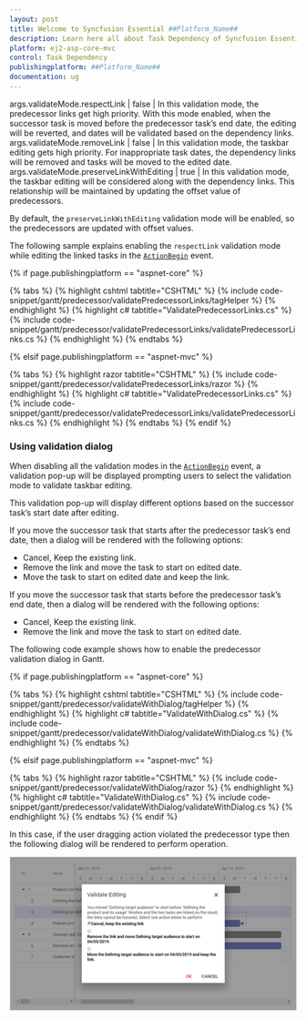 ```yaml
---
layout: post
title: Welcome to Syncfusion Essential ##Platform_Name##
description: Learn here all about Task Dependency of Syncfusion Essential ##Platform_Name## widgets based on HTML5 and jQuery.
platform: ej2-asp-core-mvc
control: Task Dependency
publishingplatform: ##Platform_Name##
documentation: ug
---
```


args.validateMode.respectLink | false | In this validation mode, the predecessor links get high priority. With this mode enabled, when the successor task is moved before the predecessor task’s end date, the editing will be reverted, and dates will be validated based on the dependency links.
args.validateMode.removeLink | false | In this validation mode, the taskbar editing gets high priority. For inappropriate task dates, the dependency links will be removed and tasks will be moved to the edited date.
args.validateMode.preserveLinkWithEditing | true | In this validation mode, the taskbar editing will be considered along with the dependency links. This relationship will be maintained by updating the offset value of predecessors.

By default, the `preserveLinkWithEditing` validation mode will be enabled, so the predecessors are updated with offset values.

The following sample explains enabling the `respectLink` validation mode while editing the linked tasks in the [`ActionBegin`](https://help.syncfusion.com/cr/aspnetcore-js2/Syncfusion.EJ2.Gantt.Gantt.html#Syncfusion_EJ2_Gantt_Gantt_ActionBegin) event.

{% if page.publishingplatform == "aspnet-core" %}

{% tabs %}
{% highlight cshtml tabtitle="CSHTML" %}
{% include code-snippet/gantt/predecessor/validatePredecessorLinks/tagHelper %}
{% endhighlight %}
{% highlight c# tabtitle="ValidatePredecessorLinks.cs" %}
{% include code-snippet/gantt/predecessor/validatePredecessorLinks/validatePredecessorLinks.cs %}
{% endhighlight %}
{% endtabs %}

{% elsif page.publishingplatform == "aspnet-mvc" %}

{% tabs %}
{% highlight razor tabtitle="CSHTML" %}
{% include code-snippet/gantt/predecessor/validatePredecessorLinks/razor %}
{% endhighlight %}
{% highlight c# tabtitle="ValidatePredecessorLinks.cs" %}
{% include code-snippet/gantt/predecessor/validatePredecessorLinks/validatePredecessorLinks.cs %}
{% endhighlight %}
{% endtabs %}
{% endif %}



### Using validation dialog

When disabling all the validation modes in the [`ActionBegin`](https://help.syncfusion.com/cr/aspnetcore-js2/Syncfusion.EJ2.Gantt.Gantt.html#Syncfusion_EJ2_Gantt_Gantt_ActionBegin) event, a validation pop-up will be displayed prompting users to select the validation mode to validate taskbar editing.

This validation pop-up will display different options based on the successor task’s start date after editing.

If you move the successor task that starts after the predecessor task’s end date, then a dialog will be rendered with the following options:

* Cancel, Keep the existing link.
* Remove the link and move the task to start on edited date.
* Move the task to start on edited date and keep the link.

If you move the successor task that starts before the predecessor task’s end date, then a dialog will be rendered with the following options:

* Cancel, Keep the existing link.
* Remove the link and move the task to start on edited date.

The following code example shows how to enable the predecessor validation dialog in Gantt.

{% if page.publishingplatform == "aspnet-core" %}

{% tabs %}
{% highlight cshtml tabtitle="CSHTML" %}
{% include code-snippet/gantt/predecessor/validateWithDialog/tagHelper %}
{% endhighlight %}
{% highlight c# tabtitle="ValidateWithDialog.cs" %}
{% include code-snippet/gantt/predecessor/validateWithDialog/validateWithDialog.cs %}
{% endhighlight %}
{% endtabs %}

{% elsif page.publishingplatform == "aspnet-mvc" %}

{% tabs %}
{% highlight razor tabtitle="CSHTML" %}
{% include code-snippet/gantt/predecessor/validateWithDialog/razor %}
{% endhighlight %}
{% highlight c# tabtitle="ValidateWithDialog.cs" %}
{% include code-snippet/gantt/predecessor/validateWithDialog/validateWithDialog.cs %}
{% endhighlight %}
{% endtabs %}
{% endif %}



In this case, if the user dragging action violated the predecessor type then the following dialog will be rendered to perform operation.

![Alt text](images/validateWithDialog.png)